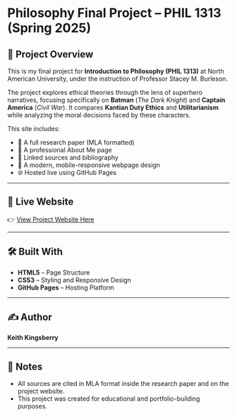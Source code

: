 # Philosophy Final Project – PHIL 1313 (Spring 2025)

## 📘 Project Overview
This is my final project for **Introduction to Philosophy (PHIL 1313)** at North American University, under the instruction of Professor Stacey M. Burleson.

The project explores ethical theories through the lens of superhero narratives, focusing specifically on **Batman** (*The Dark Knight*) and **Captain America** (*Civil War*). It compares **Kantian Duty Ethics** and **Utilitarianism** while analyzing the moral decisions faced by these characters.

This site includes:
- 📄 A full research paper (MLA formatted)
- 📄 A professional About Me page
- 📄 Linked sources and bibliography
- 🎨 A modern, mobile-responsive webpage design
- 🌐 Hosted live using GitHub Pages

---

## 🔗 Live Website
👉 [View Project Website Here](https://kinsberry1.github.io/philosophy-final-project/)

---

## 🛠️ Built With
- **HTML5** – Page Structure
- **CSS3** – Styling and Responsive Design
- **GitHub Pages** – Hosting Platform

---

## ✍️ Author
**Keith Kingsberry**  


---

## 📑 Notes
- All sources are cited in MLA format inside the research paper and on the project website.
- This project was created for educational and portfolio-building purposes.
